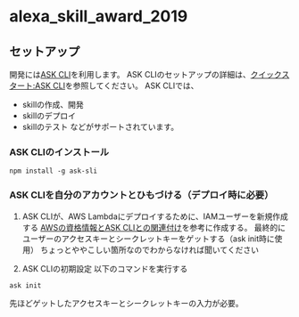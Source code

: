 # alexa_skill_award_2019
## セットアップ
開発には[ASK CLI](https://developer.amazon.com/ja/docs/smapi/ask-cli-command-reference.html)を利用します。
ASK CLIのセットアップの詳細は、[クイックスタート:ASK CLI](https://developer.amazon.com/ja/docs/smapi/quick-start-alexa-skills-kit-command-line-interface.html)を参照してください。
ASK CLIでは、
- skillの作成、開発
- skillのデプロイ
- skillのテスト
などがサポートされています。

### ASK CLIのインストール
```
npm install -g ask-sli
```
### ASK CLIを自分のアカウントとひもづける（デプロイ時に必要）
1. ASK CLIが、AWS Lambdaにデプロイするために、IAMユーザーを新規作成する
[AWSの資格情報とASK CLIとの関連付け](https://developer.amazon.com/ja/docs/smapi/set-up-credentials-for-an-amazon-web-services-account.html)を参考に作成する。
最終的にユーザーのアクセスキーとシークレットキーをゲットする（ask init時に使用）
ちょっとややこしい箇所なのでわからなければ聞いてください

2. ASK CLIの初期設定
以下のコマンドを実行する
```
ask init
```
先ほどゲットしたアクセスキーとシークレットキーの入力が必要。

